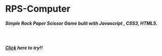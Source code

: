 # RPS-Computer

<h5>Simple Rock Paper Scissor Game bulit with Javascript , CSS3, HTML5.</h5>
<br>
<h5><a href = "" target = "_blank">Click</a> here to try!!</h5>
